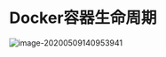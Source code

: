 # Docker容器生命周期

![image-20200509140953941](C:\Users\Kyle\AppData\Roaming\Typora\typora-user-images\image-20200509140953941.png)